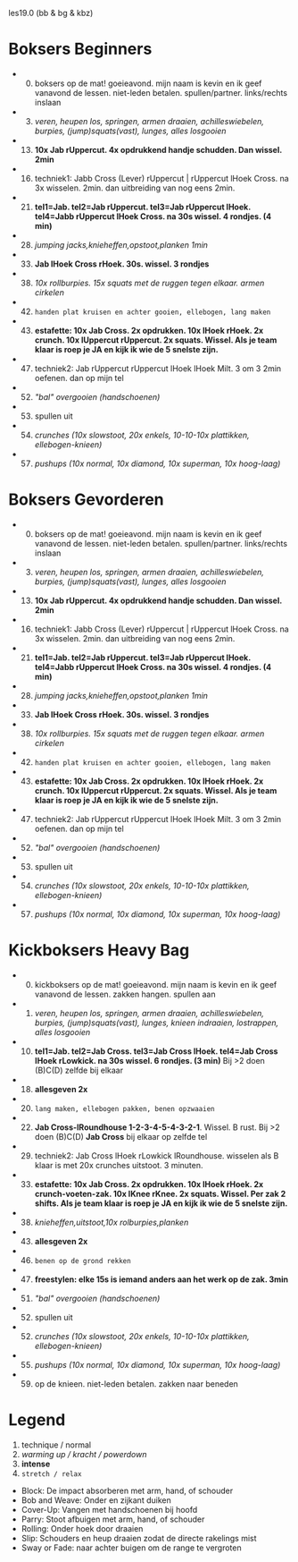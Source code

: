 les19.0 (bb & bg & kbz)

# Boksers Beginners

  - 00) boksers op de mat! goeieavond. mijn naam is kevin en ik geef vanavond de lessen. niet-leden betalen. spullen/partner. links/rechts inslaan
  - 03) *veren, heupen los, springen, armen draaien, achilleswiebelen, burpies, (jump)squats(vast), lunges, alles losgooien*
  - 13) **10x Jab rUppercut. 4x opdrukkend handje schudden. Dan wissel. 2min**
  - 16) techniek1: Jabb Cross (Lever) rUppercut | rUppercut lHoek Cross. na 3x wisselen. 2min. dan uitbreiding van nog eens 2min.
  - 21) **tel1=Jab. tel2=Jab rUppercut. tel3=Jab rUppercut lHoek. tel4=Jabb rUppercut lHoek Cross. na 30s wissel. 4 rondjes. (4 min)**
  - 28) *jumping jacks,knieheffen,opstoot,planken 1min*
  - 33) **Jab lHoek Cross rHoek. 30s. wissel. 3 rondjes**
  - 38) *10x rollburpies. 15x squats met de ruggen tegen elkaar. armen cirkelen*
  - 42) `handen plat kruisen en achter gooien, ellebogen, lang maken`
  - 43) **estafette: 10x Jab Cross. 2x opdrukken. 10x lHoek rHoek. 2x crunch. 10x lUppercut rUppercut. 2x squats. Wissel. Als je team klaar is roep je JA en kijk ik wie de 5 snelste zijn.**
  - 47) techniek2: Jab rUppercut rUppercut lHoek lHoek Milt. 3 om 3 2min oefenen. dan op mijn tel
  - 52) *"bal" overgooien (handschoenen)*
  - 53) spullen uit
  - 54) *crunches (10x slowstoot, 20x enkels, 10-10-10x plattikken, ellebogen-knieen)*
  - 57) *pushups (10x normal, 10x diamond, 10x superman, 10x hoog-laag)*

# Boksers Gevorderen

  - 00) boksers op de mat! goeieavond. mijn naam is kevin en ik geef vanavond de lessen. niet-leden betalen. spullen/partner. links/rechts inslaan
  - 03) *veren, heupen los, springen, armen draaien, achilleswiebelen, burpies, (jump)squats(vast), lunges, alles losgooien*
  - 13) **10x Jab rUppercut. 4x opdrukkend handje schudden. Dan wissel. 2min**
  - 16) techniek1: Jabb Cross (Lever) rUppercut | rUppercut lHoek Cross. na 3x wisselen. 2min. dan uitbreiding van nog eens 2min.
  - 21) **tel1=Jab. tel2=Jab rUppercut. tel3=Jab rUppercut lHoek. tel4=Jabb rUppercut lHoek Cross. na 30s wissel. 4 rondjes. (4 min)**
  - 28) *jumping jacks,knieheffen,opstoot,planken 1min*
  - 33) **Jab lHoek Cross rHoek. 30s. wissel. 3 rondjes**
  - 38) *10x rollburpies. 15x squats met de ruggen tegen elkaar. armen cirkelen*
  - 42) `handen plat kruisen en achter gooien, ellebogen, lang maken`
  - 43) **estafette: 10x Jab Cross. 2x opdrukken. 10x lHoek rHoek. 2x crunch. 10x lUppercut rUppercut. 2x squats. Wissel. Als je team klaar is roep je JA en kijk ik wie de 5 snelste zijn.**
  - 47) techniek2: Jab rUppercut rUppercut lHoek lHoek Milt. 3 om 3 2min oefenen. dan op mijn tel
  - 52) *"bal" overgooien (handschoenen)*
  - 53) spullen uit
  - 54) *crunches (10x slowstoot, 20x enkels, 10-10-10x plattikken, ellebogen-knieen)*
  - 57) *pushups (10x normal, 10x diamond, 10x superman, 10x hoog-laag)*

# Kickboksers Heavy Bag

  - 00) kickboksers op de mat! goeieavond. mijn naam is kevin en ik geef vanavond de lessen. zakken hangen. spullen aan
  - 01) *veren, heupen los, springen, armen draaien, achilleswiebelen, burpies, (jump)squats(vast), lunges, knieen indraaien, lostrappen, alles losgooien*
  - 10) **tel1=Jab. tel2=Jab Cross. tel3=Jab Cross lHoek. tel4=Jab Cross lHoek rLowkick. na 30s wissel. 6 rondjes. (3 min)** Bij >2 doen (B)C(D) zelfde bij elkaar
  - 18) **allesgeven 2x**
  - 20) `lang maken, ellebogen pakken, benen opzwaaien`
  - 22) **Jab Cross-lRoundhouse 1-2-3-4-5-4-3-2-1**. Wissel. B rust. Bij >2 doen (B)C(D) **Jab Cross** bij elkaar op zelfde tel
  - 29) techniek2: Jab Cross lHoek rLowkick lRoundhouse. wisselen als B klaar is met 20x crunches uitstoot. 3 minuten.
  - 33) **estafette: 10x Jab Cross. 2x opdrukken. 10x lHoek rHoek. 2x crunch-voeten-zak. 10x lKnee rKnee. 2x squats. Wissel. Per zak 2 shifts. Als je team klaar is roep je JA en kijk ik wie de 5 snelste zijn.**
  - 38) *knieheffen,uitstoot,10x rolburpies,planken*
  - 43) **allesgeven 2x**
  - 46) `benen op de grond rekken`
  - 47) **freestylen: elke 15s is iemand anders aan het werk op de zak. 3min**
  - 51) *"bal" overgooien (handschoenen)*
  - 52) spullen uit
  - 52) *crunches (10x slowstoot, 20x enkels, 10-10-10x plattikken, ellebogen-knieen)*
  - 55) *pushups (10x normal, 10x diamond, 10x superman, 10x hoog-laag)*
  - 59) op de knieen. niet-leden betalen. zakken naar beneden

# Legend

 1. technique / normal
 1. *warming up / kracht / powerdown*
 1. **intense**
 1. `stretch / relax`


 - Block: De impact absorberen met arm, hand, of schouder
 - Bob and Weave: Onder en zijkant duiken
 - Cover-Up: Vangen met handschoenen bij hoofd
 - Parry: Stoot afbuigen met arm, hand, of schouder
 - Rolling: Onder hoek door draaien
 - Slip: Schouders en heup draaien zodat de directe rakelings mist
 - Sway or Fade: naar achter buigen om de range te vergroten
 

